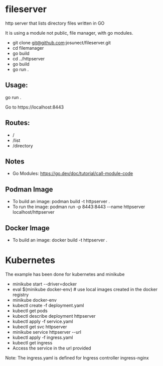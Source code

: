 # fileserver
http server that lists directory files
written in GO 

It is using a module not public, file manager, with go modules. 
- git clone git@github.com:josunect/fileserver.git
- cd filemanager
- go build
- cd ../httpserver
- go build 
- go run .


## Usage: 
go run .

Go to https://localhost:8443

## Routes:

- / 
- /list
- /directory

## Notes 
- Go Modules: https://go.dev/doc/tutorial/call-module-code

## Podman Image
- To build an image:
podman build -t httpserver .
- To run the image: 
podman run -p 8443:8443 --name httpserver localhost/httpserver

## Docker Image
- To build an image:
  docker build -t httpserver .

# Kubernetes
The example has been done for kubernetes and minikube
- minikube start --driver=docker
- eval $(minikube docker-env) # use local images created in the docker registry 
- minikube docker-env
- kubectl create -f deployment.yaml 
- kubectl get pods 
- kubectl describe deployment httpserver
- kubectl apply -f service.yaml
- kubectl get svc httpserver
- minikube service httpserver --url 
- kubectl apply -f ingress.yaml 
- kubectl get ingress
- Access the service in the url provided

Note: The ingress.yaml is defined for Ingress controller ingress-nginx